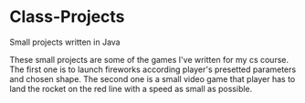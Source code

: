 # Class-Projects
Small projects written in Java


These small projects are some of the games I've written for my cs course.
The first one is to launch fireworks according player's presetted parameters and chosen shape. 
The second one is a small video game that player has to land the rocket on the red line with a speed as small as possible.
